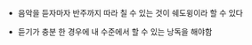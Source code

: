 [videoUrl]: https://www.youtube.com/watch?v=Q5WbcnMV49I
[prev]: ./03-english.md
[next]: ./05-english.md

- 음악을 듣자마자 반주까지 따라 칠 수 있는 것이 쉐도윙이라 할 수 있다

- 듣기가 충분 한 경우에 내 수준에서 할 수 있는 낭독을 해야함

